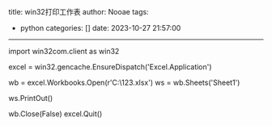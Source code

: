 title: win32打印工作表
author: Nooae
tags:
  - python
categories: []
date: 2023-10-27 21:57:00
---
import win32com.client as win32

excel = win32.gencache.EnsureDispatch('Excel.Application')

wb = excel.Workbooks.Open(r'C:\123.xlsx')
ws = wb.Sheets('Sheet1') 

ws.PrintOut()

wb.Close(False)
excel.Quit()
